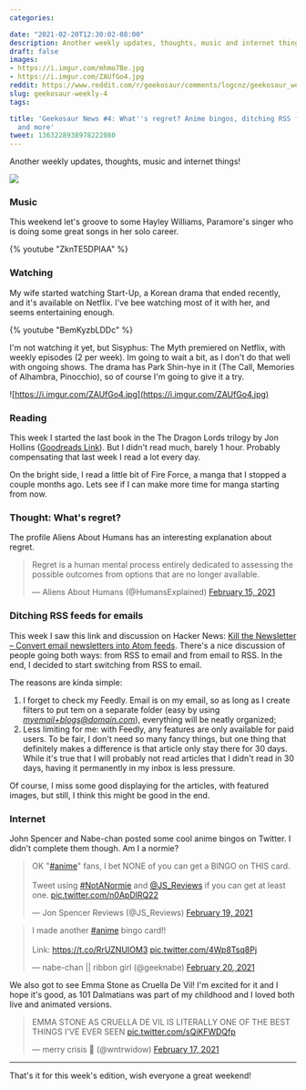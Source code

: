 ```yaml
---
categories:

date: "2021-02-20T12:30:02-08:00"
description: Another weekly updates, thoughts, music and internet things!
draft: false
images:
- https://i.imgur.com/mhmo7Be.jpg
- https://i.imgur.com/ZAUfGo4.jpg
reddit: https://www.reddit.com/r/geekosaur/comments/logcnz/geekosaur_weekly_4_whats_regret_anime_bingos/
slug: geekosaur-weekly-4
tags:

title: 'Geekosaur News #4: What''s regret? Anime bingos, ditching RSS for emails,
  and more'
tweet: 1363228938978222080
---
```


Another weekly updates, thoughts, music and internet things!

![](https://i.imgur.com/mhmo7Be.jpg)

<!--more-->

### Music

This weekend let's groove to some Hayley Williams, Paramore's singer who is doing some great songs in her solo career.

{% youtube "ZknTE5DPlAA" %}

### Watching

My wife started watching Start-Up, a Korean drama that ended recently, and it's available on Netflix. I've bee watching most of it with her, and seems entertaining enough.

{% youtube "BemKyzbLDDc" %}

I'm not watching it yet, but Sisyphus: The Myth premiered on Netflix, with weekly episodes (2 per week). Im going to wait a bit, as I don't do that well with ongoing shows. The drama has Park Shin-hye in it (The Call, Memories of Alhambra, Pinocchio), so of course I'm going to give it a try.

![https://i.imgur.com/ZAUfGo4.jpg](https://i.imgur.com/ZAUfGo4.jpg)

### Reading

This week I started the last book in the The Dragon Lords trilogy by Jon Hollins ([Goodreads Link](https://www.goodreads.com/series/181705-the-dragon-lords)). But I didn't read much, barely 1 hour. Probably compensating that last week I read a lot every day.

On the bright side, I read a little bit of Fire Force, a manga that I stopped a couple months ago. Lets see if I can make more time for manga starting from now.

### Thought: What's regret?

The profile Aliens About Humans has an interesting explanation about regret. 

<blockquote class="twitter-tweet"><p lang="en" dir="ltr">Regret is a human mental process entirely dedicated to assessing the possible outcomes from options that are no longer available.</p>&mdash; Aliens About Humans (@HumansExplained) <a href="https://twitter.com/HumansExplained/status/1361373449919356929?ref_src=twsrc%5Etfw">February 15, 2021</a></blockquote> <script async src="https://platform.twitter.com/widgets.js" charset="utf-8"></script>

### Ditching RSS feeds for emails

This week I saw this link and discussion on Hacker News: [Kill the Newsletter – Convert email newsletters into Atom feeds](https://news.ycombinator.com/item?id=26167248). There's a nice discussion of people going both ways: from RSS to email and from email to RSS. In the end, I decided to start switching from RSS to email.

The reasons are kinda simple:

1. I forget to check my Feedly. Email is on my email, so as long as I create filters to put tem on a separate folder (easy by using *myemail+blogs@domain.com*), everything will be neatly organized;
2. Less limiting for me: with Feedly, any features are only available for paid users. To be fair, I don't need so many fancy things, but one thing that definitely makes a difference is that article only stay there for 30 days. While it's true that I will probably not read articles that I didn't read in 30 days, having it permanently in my inbox is less pressure.

Of course, I miss some good displaying for the articles, with featured images, but still, I think this might be good in the end.

### Internet

John Spencer and Nabe-chan posted some cool anime bingos on Twitter. I didn't complete them though. Am I a normie?

<blockquote class="twitter-tweet"><p lang="en" dir="ltr">OK &quot;<a href="https://twitter.com/hashtag/anime?src=hash&amp;ref_src=twsrc%5Etfw">#anime</a>&quot; fans, I bet NONE of you can get a BINGO on THIS card.<br><br>Tweet using <a href="https://twitter.com/hashtag/NotANormie?src=hash&amp;ref_src=twsrc%5Etfw">#NotANormie</a> and <a href="https://twitter.com/JS_Reviews?ref_src=twsrc%5Etfw">@JS_Reviews</a> if you can get at least one. <a href="https://t.co/n0ApDlRQ22">pic.twitter.com/n0ApDlRQ22</a></p>&mdash; Jon Spencer Reviews (@JS_Reviews) <a href="https://twitter.com/JS_Reviews/status/1362891009122705410?ref_src=twsrc%5Etfw">February 19, 2021</a></blockquote> <script async src="https://platform.twitter.com/widgets.js" charset="utf-8"></script>

<blockquote class="twitter-tweet"><p lang="en" dir="ltr">I made another <a href="https://twitter.com/hashtag/anime?src=hash&amp;ref_src=twsrc%5Etfw">#anime</a> bingo card!!<br><br>Link: <a href="https://t.co/RrUZNUIOM3">https://t.co/RrUZNUIOM3</a> <a href="https://t.co/4Wp8Tsq8Pj">pic.twitter.com/4Wp8Tsq8Pj</a></p>&mdash; nabe-chan || ribbon girl (@geeknabe) <a href="https://twitter.com/geeknabe/status/1363063797636759552?ref_src=twsrc%5Etfw">February 20, 2021</a></blockquote> <script async src="https://platform.twitter.com/widgets.js" charset="utf-8"></script>

We also got to see Emma Stone as Cruella De Vil! I'm excited for it and I hope it's good, as 101 Dalmatians was part of my childhood and I loved both live and animated versions.

<blockquote class="twitter-tweet"><p lang="en" dir="ltr">EMMA STONE AS CRUELLA DE VIL IS LITERALLY ONE OF THE BEST THINGS I&#39;VE EVER SEEN <a href="https://t.co/sQiKFWDQfp">pic.twitter.com/sQiKFWDQfp</a></p>&mdash; merry crisis 🎄 (@wntrwidow) <a href="https://twitter.com/wntrwidow/status/1362025930915520519?ref_src=twsrc%5Etfw">February 17, 2021</a></blockquote> <script async src="https://platform.twitter.com/widgets.js" charset="utf-8"></script>

---

That's it for this week's edition, wish everyone a great weekend!